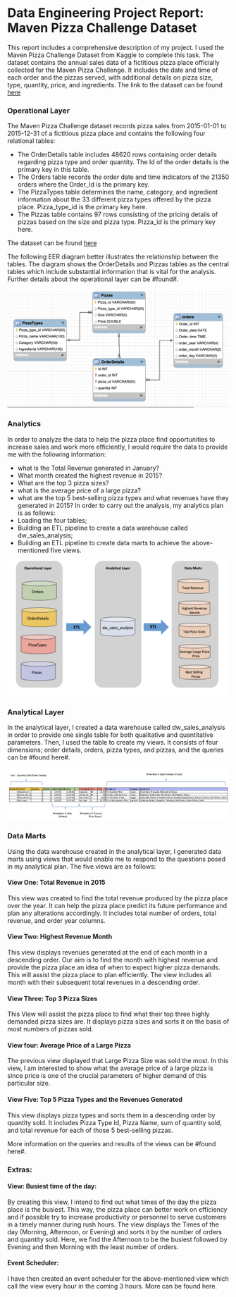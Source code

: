 # Data Engineering Project Report:  Maven Pizza Challenge Dataset


This report includes a comprehensive description of my project. I used the Maven Pizza Challenge Dataset from Kaggle to complete this task. The dataset contains the annual sales data of a fictitious pizza place officially collected for the Maven Pizza Challenge. It includes the date and time of each order and the pizzas served, with additional details on pizza size, type, quantity, price, and ingredients. The link to the dataset can be found [here](https://www.kaggle.com/datasets/neethimohan/maven-pizza-challenge-dataset)

### Operational Layer

The Maven Pizza Challenge dataset records pizza sales from 2015-01-01 to 2015-12-31 of a fictitious pizza place and contains the following four relational tables: 
- The OrderDetails table includes 48620 rows containing order details regarding pizza type and order quantity. The Id of the order details is the primary key in this table.
- The Orders table records the order date and time indicators of the 21350 orders where the Order_Id is the primary key.
- The PizzaTypes table determines the name, category, and ingredient information about the 33 different pizza types offered by the pizza place. Pizza_type_id is the primary key here.
- The Pizzas table contains 97 rows consisting of the pricing details of pizzas based on the size and pizza type. Pizza_id is the primary key here.

The dataset can be found [here](https://github.com/ayobishahana/Data_Engineering/tree/main/Term1/Dataset) 

The following EER diagram better illustrates the relationship between the tables. The diagram shows the OrderDetails and Pizzas tables as the central tables which include substantial information that is vital for the analysis.  Further details about the operational layer can be #found#.

![starSchema](https://github.com/ayobishahana/Data_Engineering/blob/main/Term1/Tables/EER_Diagram.png)

### Analytics

In order to analyze the data to help the pizza place find opportunities to increase sales and work more efficiently, I would require the data to provide me with the following information:
- what is the Total Revenue generated in January?
- What month created the highest revenue in 2015?
- What are the top 3 pizza sizes?
- what is the average price of a large pizza?
- what are the top 5 best-selling pizza types and what revenues have they generated in 2015?
In order to carry out the analysis, my analytics plan is as follows:
- Loading the four tables;
- Building an ETL pipeline to create a data warehouse called dw_sales_analysis;
- Building an ETL pipeline to create data marts to achieve the above-mentioned five views.

![Analytics](https://github.com/ayobishahana/Data_Engineering/blob/main/Term1/Tables/Analytics.png)

### Analytical Layer

In the analytical layer, I created a data warehouse called dw_sales_analysis in order to provide one single table for both qualitative and quantitative parameters. Then, I used the table to create my views.  It consists of four dimensions; order details, orders, pizza types, and pizzas, and the queries can be #found here#. 

![AnalyticalLayer](https://github.com/ayobishahana/Data_Engineering/blob/main/Term1/Tables/Analytical_Layer.png)


### Data Marts

Using the data warehouse created in the analytical layer, I generated data marts using views that would enable me to respond to the questions posed in my analytical plan. The five views are as follows:

#### View One: Total Revenue in 2015

This view was created to find the total revenue produced by the pizza place over the year. It can help the pizza place predict its future performance and plan any alterations accordingly. It includes total number of orders, total revenue, and order year columns.

#### View Two: Highest Revenue Month

This view displays revenues generated at the end of each month in a descending order. Our aim is to find the month with highest revenue and provide the pizza place an idea of when to expect higher pizza demands. This will assist the pizza place to plan efficiently. The view includes all month with their subsequent total revenues in a descending order.

#### View Three: Top 3 Pizza Sizes

This View will assist the pizza place to find what their top three highly demanded pizza sizes are. It displays pizza sizes and sorts it on the basis of most numbers of pizzas sold. 

#### View four: Average Price of a Large Pizza

The previous view displayed that Large Pizza Size was sold the most. In this view, I am interested to show what the average price of a large pizza is since price is one of the crucial parameters of higher demand of this particular size.

#### View Five: Top 5 Pizza Types and the Revenues Generated
This view displays pizza types and sorts them in a descending order by quantity sold. It includes Pizza Type Id, Pizza Name, sum of quantity sold, and total revenue for each of those 5 best-selling pizzas.

More information on the queries and results of the views can be #found here#.

### Extras:


#### View: Busiest time of the day:


By creating this view, I intend to find out what times of the day the pizza place is the busiest. This way, the pizza place can better work on efficiency and if possible try to increase productivity or personnel to serve customers in a timely manner during rush hours. The view displays the Times of the day (Morning, Afternoon, or Evening) and sorts it by the number of orders and quantity sold. Here, we find the Afternoon to be the busiest followed by Evening and then Morning with the least number of orders.

#### Event Scheduler:

I have then created an event scheduler for the above-mentioned view which call the view every hour in the coming 3 hours. More can be found here.





